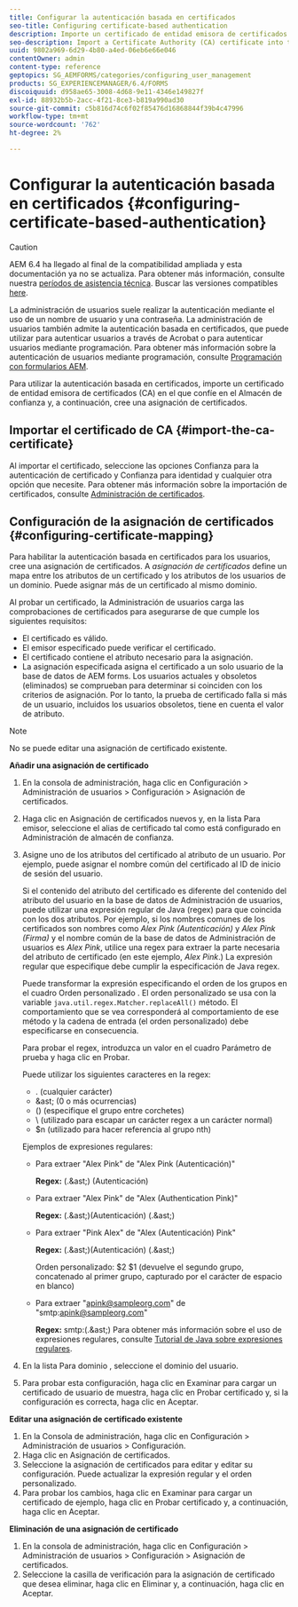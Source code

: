 ```yaml
---
title: Configurar la autenticación basada en certificados
seo-title: Configuring certificate-based authentication
description: Importe un certificado de entidad emisora de certificados (CA) en el almacén de confianza y cree una asignación de certificados para la autenticación basada en certificados.
seo-description: Import a Certificate Authority (CA) certificate into the Trust Store and create a certificate mapping for certificate-based authentication.
uuid: 9802a969-6d29-4b80-a4ed-06eb6e66e046
contentOwner: admin
content-type: reference
geptopics: SG_AEMFORMS/categories/configuring_user_management
products: SG_EXPERIENCEMANAGER/6.4/FORMS
discoiquuid: d958ae65-3008-4d68-9e11-4346e149827f
exl-id: 88932b5b-2acc-4f21-8ce3-b819a990ad30
source-git-commit: c5b816d74c6f02f85476d16868844f39b4c47996
workflow-type: tm+mt
source-wordcount: '762'
ht-degree: 2%

---
```


# Configurar la autenticación basada en certificados {#configuring-certificate-based-authentication}

>[!CAUTION]
>
>AEM 6.4 ha llegado al final de la compatibilidad ampliada y esta documentación ya no se actualiza. Para obtener más información, consulte nuestra [períodos de asistencia técnica](https://helpx.adobe.com/es/support/programs/eol-matrix.html). Buscar las versiones compatibles [here](https://experienceleague.adobe.com/docs/).

La administración de usuarios suele realizar la autenticación mediante el uso de un nombre de usuario y una contraseña. La administración de usuarios también admite la autenticación basada en certificados, que puede utilizar para autenticar usuarios a través de Acrobat o para autenticar usuarios mediante programación. Para obtener más información sobre la autenticación de usuarios mediante programación, consulte [Programación con formularios AEM](https://www.adobe.com/go/learn_aemforms_programming_63).

Para utilizar la autenticación basada en certificados, importe un certificado de entidad emisora de certificados (CA) en el que confíe en el Almacén de confianza y, a continuación, cree una asignación de certificados.

## Importar el certificado de CA {#import-the-ca-certificate}

Al importar el certificado, seleccione las opciones Confianza para la autenticación de certificado y Confianza para identidad y cualquier otra opción que necesite. Para obtener más información sobre la importación de certificados, consulte [Administración de certificados](/help/forms/using/admin-help/certificates.md#managing-certificates).

## Configuración de la asignación de certificados {#configuring-certificate-mapping}

Para habilitar la autenticación basada en certificados para los usuarios, cree una asignación de certificados. A *asignación de certificados* define un mapa entre los atributos de un certificado y los atributos de los usuarios de un dominio. Puede asignar más de un certificado al mismo dominio.

Al probar un certificado, la Administración de usuarios carga las comprobaciones de certificados para asegurarse de que cumple los siguientes requisitos:

* El certificado es válido.
* El emisor especificado puede verificar el certificado.
* El certificado contiene el atributo necesario para la asignación.
* La asignación especificada asigna el certificado a un solo usuario de la base de datos de AEM forms. Los usuarios actuales y obsoletos (eliminados) se comprueban para determinar si coinciden con los criterios de asignación. Por lo tanto, la prueba de certificado falla si más de un usuario, incluidos los usuarios obsoletos, tiene en cuenta el valor de atributo.

>[!NOTE]
>
>No se puede editar una asignación de certificado existente.

**Añadir una asignación de certificado**

1. En la consola de administración, haga clic en Configuración > Administración de usuarios > Configuración > Asignación de certificados.
1. Haga clic en Asignación de certificados nuevos y, en la lista Para emisor, seleccione el alias de certificado tal como está configurado en Administración de almacén de confianza.
1. Asigne uno de los atributos del certificado al atributo de un usuario. Por ejemplo, puede asignar el nombre común del certificado al ID de inicio de sesión del usuario.

   Si el contenido del atributo del certificado es diferente del contenido del atributo del usuario en la base de datos de Administración de usuarios, puede utilizar una expresión regular de Java (regex) para que coincida con los dos atributos. Por ejemplo, si los nombres comunes de los certificados son nombres como *Alex Pink (Autenticación)* y *Alex Pink (Firma)* y el nombre común de la base de datos de Administración de usuarios es *Alex Pink*, utilice una regex para extraer la parte necesaria del atributo de certificado (en este ejemplo, *Alex Pink*.) La expresión regular que especifique debe cumplir la especificación de Java regex.

   Puede transformar la expresión especificando el orden de los grupos en el cuadro Orden personalizado . El orden personalizado se usa con la variable `java.util.regex.Matcher.replaceAll()` método. El comportamiento que se vea corresponderá al comportamiento de ese método y la cadena de entrada (el orden personalizado) debe especificarse en consecuencia.

   Para probar el regex, introduzca un valor en el cuadro Parámetro de prueba y haga clic en Probar.

   Puede utilizar los siguientes caracteres en la regex:

   * . (cualquier carácter)
   * &amp;ast; (0 o más ocurrencias)
   * () (especifique el grupo entre corchetes)
   * \ (utilizado para escapar un carácter regex a un carácter normal)
   * $n (utilizado para hacer referencia al grupo nth)

   Ejemplos de expresiones regulares:

   * Para extraer &quot;Alex Pink&quot; de &quot;Alex Pink (Autenticación)&quot;

      **Regex:** (.&amp;ast;) \(Autenticación\)

   * Para extraer &quot;Alex Pink&quot; de &quot;Alex (Authentication Pink)&quot;

      **Regex:** (.&amp;ast;)\(Autenticación\) (.&amp;ast;)

   * Para extraer &quot;Pink Alex&quot; de &quot;Alex (Autenticación) Pink&quot;

      **Regex:** (.&amp;ast;)\(Autenticación\) (.&amp;ast;)

      Orden personalizado: $2 $1 (devuelve el segundo grupo, concatenado al primer grupo, capturado por el carácter de espacio en blanco)

   * Para extraer &quot;apink@sampleorg.com&quot; de &quot;smtp:apink@sampleorg.com&quot;

      **Regex:** smtp:(.&amp;ast;)
   Para obtener más información sobre el uso de expresiones regulares, consulte [Tutorial de Java sobre expresiones regulares](https://java.sun.com/docs/books/tutorial/essential/regex/).

1. En la lista Para dominio , seleccione el dominio del usuario.
1. Para probar esta configuración, haga clic en Examinar para cargar un certificado de usuario de muestra, haga clic en Probar certificado y, si la configuración es correcta, haga clic en Aceptar.

**Editar una asignación de certificado existente**

1. En la Consola de administración, haga clic en Configuración > Administración de usuarios > Configuración.
1. Haga clic en Asignación de certificados.
1. Seleccione la asignación de certificados para editar y editar su configuración. Puede actualizar la expresión regular y el orden personalizado.
1. Para probar los cambios, haga clic en Examinar para cargar un certificado de ejemplo, haga clic en Probar certificado y, a continuación, haga clic en Aceptar.

**Eliminación de una asignación de certificado**

1. En la consola de administración, haga clic en Configuración > Administración de usuarios > Configuración > Asignación de certificados.
1. Seleccione la casilla de verificación para la asignación de certificado que desea eliminar, haga clic en Eliminar y, a continuación, haga clic en Aceptar.
